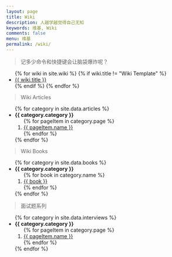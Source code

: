 ```yaml
---
layout: page
title: Wiki
description: 人越学越觉得自己无知
keywords: 维基, Wiki
comments: false
menu: 维基
permalink: /wiki/
---
```


> 记多少命令和快捷键会让脑袋爆炸呢？

<ul class="listing">
{% for wiki in site.wiki %}
{% if wiki.title != "Wiki Template" %}
  <li class="listing-item"><a href="{{ site.url }}{{ wiki.url }}">{{ wiki.title }}</a></li>
{% endif %}
{% endfor %}
</ul>

> Wiki Articles

<ul class="listing">
{% for category in site.data.articles %}
  <li class="listing-item">
    <strong>{{ category.category }}</strong>
    <ol type="1">
      {% for pageItem in category.page %}
      <li><a href="{{ pageItem.url }}" target="_blank">{{ pageItem.name }}</a></li>
      {% endfor %}
    </ol>
  </li>
{% endfor %}
</ul>

> Wiki Books

<ul class="listing">
{% for category in site.data.books %}
  <li class="listing-item">
    <strong>{{ category.category }}</strong>
    <ol type="1">
      {% for book in category.name %}
      <li><a href="{{ site.url }}/books/{{ category.category }}/{{ book }}.pdf" target="_blank">{{ book }}</a></li>
      {% endfor %}
    </ol>
  </li>
{% endfor %}
</ul>

> 面试题系列

<ul class="listing">
{% for category in site.data.interviews %}
  <li class="listing-item">
    <strong>{{ category.category }}</strong>
    <ol type="1">
      {% for pageItem in category.page %}
      <li><a href="{{ pageItem.url }}" target="_blank">{{ pageItem.name }}</a></li>
      {% endfor %}
    </ol>
  </li>
{% endfor %}
</ul>